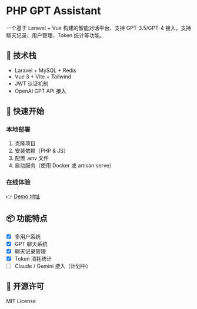 # PHP GPT Assistant

一个基于 Laravel + Vue 构建的智能对话平台，支持 GPT-3.5/GPT-4 接入，支持聊天记录、用户管理、Token 统计等功能。

## 🧩 技术栈
- Laravel + MySQL + Redis
- Vue 3 + Vite + Tailwind
- JWT 认证机制
- OpenAI GPT API 接入

## 🚀 快速开始

### 本地部署
1. 克隆项目
2. 安装依赖（PHP & JS）
3. 配置 .env 文件
4. 启动服务（使用 Docker 或 artisan serve）

### 在线体验
👉 [Demo 地址](https://chat.chiguashentan.com)

## 📦 功能特点
- [x] 多用户系统
- [x] GPT 聊天系统
- [x] 聊天记录管理
- [x] Token 消耗统计
- [ ] Claude / Gemini 接入（计划中）

## 📄 开源许可
MIT License
